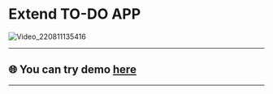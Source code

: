 # Extend TO-DO APP


![Video_220811135416](https://user-images.githubusercontent.com/104912436/184121834-826200eb-018d-4b9f-9736-c4eeb810001c.gif)


***

## 🌐 You can try demo <a href='https://azizov26.github.io/Extend-Todo/' target="_blank"/>here</a>

***
